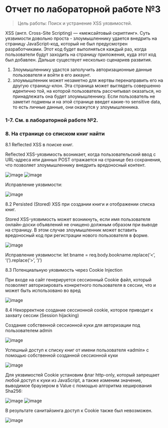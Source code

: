 # Отчет по лабораторной работе №3
> Цель работы: Поиск и устранение XSS уязвимостей.

XSS (англ. Cross-Site Scripting) — «межсайтовый скриптинг». Суть уязвимости довольно проста - злоумышленнику удается внедрить на страницу JavaScript-код, который не был предусмотрен разработчиками. Этот код будет выполняться каждый раз, когда пользователи будут заходить на страницу приложения, куда этот код был добавлен.
Дальше существует несколько сценариев развития.
1. Злоумышленнику удастся заполучить авторизационные данные пользователя и войти в его аккаунт.
2. злоумышленник может незаметно для жертвы перенаправить его на другую страницу-клон. Эта страница может выглядеть совершенно идентично той, на которой пользователь рассчитывал оказаться, но принадлежать она будет злоумышленнику. Если пользователь не заметит подмены и на этой странице введет какие-то sensitive data, то есть личные данные, они окажутся у злоумышленника.

### 1-7. См. в лабораторной работе №2.

### 8. На странице со списком книг найти
8.1 Reflected XSS в поиске книг.

Reflected XSS-уязвимость возникает, когда пользовательский ввод с URL-адреса или данных POST отражается на странице без сохранения, что позволяет злоумышленнику внедрить вредоносный контент.
 
![image](https://user-images.githubusercontent.com/91749695/149955377-5726252e-bac3-4c94-8616-943acf5b0bf3.png)
![image](https://user-images.githubusercontent.com/91749695/149955390-0f7774e8-b294-4223-9798-7aa30ea2d847.png)

Исправление уязвимости:

![image](https://user-images.githubusercontent.com/91749695/149956884-939a5b34-97f2-47e4-aff1-36d4835ff106.png)

8.2 Persisted (Stored) XSS при создании книги и отображении списка книг.

Stored XSS-уязвимость может возникнуть, если имя пользователя онлайн-доски объявлений не очищено должным образом при выводе на страницу. В этом случае злоумышленник может вставить вредоносный код при регистрации нового пользователя в форме.

 ![image](https://user-images.githubusercontent.com/91749695/149955535-f20f9599-45d4-4334-a289-938b33bd772d.png)

Исправление уязвимости:
let bname = req.body.bookname.replace(‘<’, ‘(’).replace(‘>’, ‘)’)

8.3 Потенциальную уязвимость через Cookie Injection

При входе на сайт генерируется сессионный Cookie файл, который позволяет авторизировать конкретного пользователя в сессии, что и может быть использовано во вред

 ![image](https://user-images.githubusercontent.com/91749695/149955978-8823d722-97ed-4ef5-9ad5-2ead8b4ff8a0.png)

8.4 Некорректное создание сессионной cookie, которое приводит к захвату сессии (Session hijacking)

Создание собственной сессионной куки для авторизации под пользователем admin

 ![image](https://user-images.githubusercontent.com/91749695/149956034-6604bd75-841f-4e8c-a7f2-64aa80708ee0.png)

Успешный доступ к списку книг от имени пользователя «admin» с помощью собственной созданной сессионной куки

![image](https://user-images.githubusercontent.com/91749695/149956630-feff6cbe-8417-469d-9737-fcc1134b5652.png)
 
Для уязвимостей Cookie установим флаг http-only, который запрещает любой доступ к куки из JavaScript, а также изменим значение, выводимое браузером в Value с помощью алгоритма хеширования Sha256:

![image](https://user-images.githubusercontent.com/91749695/149956676-aff4c5e8-2e00-47e2-8572-69ad854b5c5c.png)
![image](https://user-images.githubusercontent.com/91749695/149956782-7a1abe36-25fc-43f3-9d7d-3e3cd6d2a18d.png)

В результате санитайзинга доступ к Cookie также был невозможен.

 ![image](https://user-images.githubusercontent.com/91749695/149956721-2a69edbe-5d72-4fd0-bd3d-f8c1e06d870c.png)

